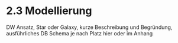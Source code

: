 # 2.3 Modellierung

DW Ansatz, Star oder Galaxy, kurze Beschreibung und Begründung, ausführliches DB Schema je nach Platz hier oder im Anhang
